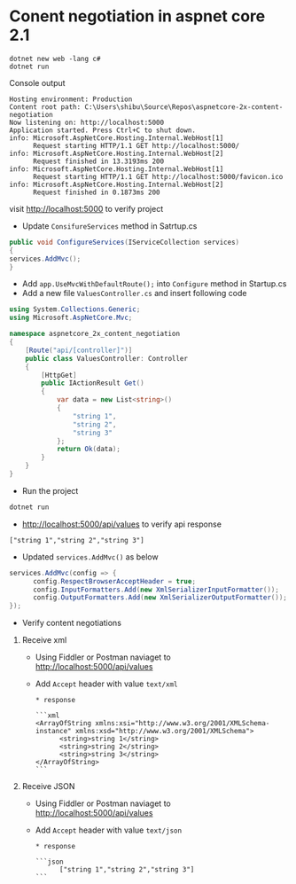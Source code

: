 # Conent negotiation in aspnet core 2.1

```shell
dotnet new web -lang c#
dotnet run
```

Console output
```shell
Hosting environment: Production
Content root path: C:\Users\shibu\Source\Repos\aspnetcore-2x-content-negotiation
Now listening on: http://localhost:5000
Application started. Press Ctrl+C to shut down.
info: Microsoft.AspNetCore.Hosting.Internal.WebHost[1]
      Request starting HTTP/1.1 GET http://localhost:5000/
info: Microsoft.AspNetCore.Hosting.Internal.WebHost[2]
      Request finished in 13.3193ms 200
info: Microsoft.AspNetCore.Hosting.Internal.WebHost[1]
      Request starting HTTP/1.1 GET http://localhost:5000/favicon.ico
info: Microsoft.AspNetCore.Hosting.Internal.WebHost[2]
      Request finished in 0.1873ms 200
```

visit [http://localhost:5000](http://localhost:5000) to verify project

* Update `ConsifureServices` method in Satrtup.cs
```csharp
public void ConfigureServices(IServiceCollection services)
{
services.AddMvc();
}
```
* Add `app.UseMvcWithDefaultRoute();` into `Configure` method in Startup.cs
* Add a new file `ValuesController.cs` and insert following code
```csharp
using System.Collections.Generic;
using Microsoft.AspNetCore.Mvc;

namespace aspnetcore_2x_content_negotiation
{
    [Route("api/[controller]")]
    public class ValuesController: Controller
    {
        [HttpGet]
        public IActionResult Get()
        {
            var data = new List<string>()
            {
                "string 1", 
                "string 2", 
                "string 3"
            };
            return Ok(data);
        }
    }
}
```

* Run the project 
```csharp
dotnet run
```
* [http://localhost:5000/api/values](http://localhost:5000/api/values) to verify api response
```son
["string 1","string 2","string 3"]
```

* Updated `services.AddMvc()` as below
```csharp
services.AddMvc(config => {
      config.RespectBrowserAcceptHeader = true;
      config.InputFormatters.Add(new XmlSerializerInputFormatter());
      config.OutputFormatters.Add(new XmlSerializerOutputFormatter());
});
```
* Verify content negotiations
1. Receive xml 
      * Using Fiddler or Postman naviaget to [http://localhost:5000/api/values](http://localhost:5000/api/values)
      * Add `Accept` header with value `text/xml`
            
            * response

            ```xml
            <ArrayOfString xmlns:xsi="http://www.w3.org/2001/XMLSchema-instance" xmlns:xsd="http://www.w3.org/2001/XMLSchema">
                  <string>string 1</string>
                  <string>string 2</string>
                  <string>string 3</string>
            </ArrayOfString>
            ```
2. Receive JSON 
      * Using Fiddler or Postman naviaget to [http://localhost:5000/api/values](http://localhost:5000/api/values)
      * Add `Accept` header with value `text/json`
            
            * response

            ```json
                  ["string 1","string 2","string 3"]
            ```